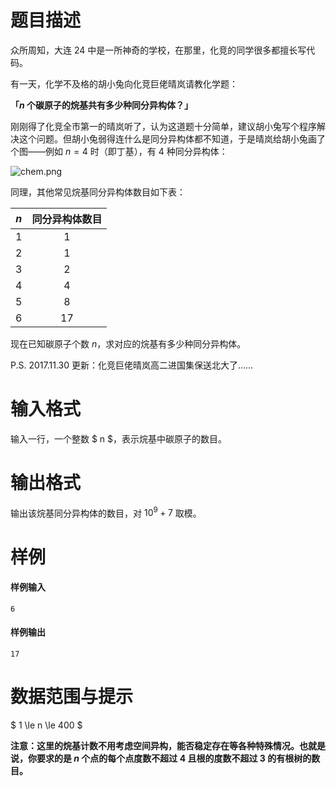 
# 题目描述

众所周知，大连 24 中是一所神奇的学校，在那里，化竞的同学很多都擅长写代码。

有一天，化学不及格的胡小兔向化竞巨佬晴岚请教化学题：

**「$n$ 个碳原子的烷基共有多少种同分异构体？」**

刚刚得了化竞全市第一的晴岚听了，认为这道题十分简单，建议胡小兔写个程序解决这个问题。但胡小兔弱得连什么是同分异构体都不知道，于是晴岚给胡小兔画了个图——例如 $n = 4$ 时（即丁基），有 $4$ 种同分异构体：

![chem.png](/source/loj/6185/img/aHR0cHM6Ly9sb2otaW1nLnVweXVuLm1lbmNpLm1lbXNldDAuY24vMjAxOS8wNC8wMi81Y2EyZjY1NDgyNjYzLnBuZw==.png)

同理，其他常见烷基同分异构体数目如下表：

<!-- BEGIN: Migrated markdown table -->

|$n$|同分异构体数目|
|:-:|:-:|
|$1$|<!--qwq-->$1$|
|$2$|<!--quq-->$1$|
|$3$|$2$|
|$4$|<!--quq-->$4$|
|$5$|$8$|
|$6$|$17$|

<!-- Migrated from original HTML table:
<table class="ui center aligned definition table">
        <tbody>
            <tr>
                <td style="width: 20%; ">
                    $ n $
                </td>
                <td>
                    $ 1 $
                </td>
                <td>
                    $ 2 $
                </td>
                <td>
                    $ 3 $
                </td>
                <td>
                    $ 4 $
                </td>
                <td>
                    $ 5 $
                </td>
                <td>
                    $ 6 $
                </td>
            </tr>
            <tr>
                <td>
                    同分异构体数目
                </td>
                <td>
                    $ 1 $
                </td>
                <td>
                    $ 1 $
                </td>
                <td>
                    $ 2 $
                </td>
                <td>
                    $ 4 $
                </td>
                <td>
                    $ 8 $
                </td>
                <td>
                    $ 17 $
                </td>
            </tr>
        </tbody>
    </table>
-->

<!-- END: Migrated markdown table -->

现在已知碳原子个数 $n$，求对应的烷基有多少种同分异构体。

P.S. 2017.11.30 更新：化竞巨佬晴岚高二进国集保送北大了……

# 输入格式

输入一行，一个整数 $ n $，表示烷基中碳原子的数目。

# 输出格式

输出该烷基同分异构体的数目，对 $10^9 + 7$ 取模。

# 样例

#### 样例输入
```plain
6
```

#### 样例输出
```plain
17
```

# 数据范围与提示

$ 1 \le n \le 400 $

**注意：这里的烷基计数不用考虑空间异构，能否稳定存在等各种特殊情况。也就是说，你要求的是 $n$ 个点的每个点度数不超过 $4$ 且根的度数不超过 $3$ 的有根树的数目。**

